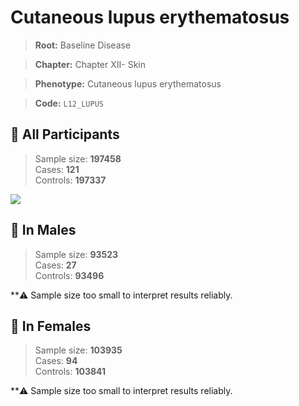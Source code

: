 # Cutaneous lupus erythematosus

> **Root:** Baseline Disease  

> **Chapter:** Chapter XII- Skin  

> **Phenotype:** Cutaneous lupus erythematosus  

> **Code:** `L12_LUPUS`

## 🧪 All Participants  
> Sample size: **197458**  
> Cases: **121**  
> Controls: **197337**
<img src="/Disease/Figures/ALL/Incidence/L12_LUPUS.png"/>
<CsvTable src="/public/Disease/Data/ALL/Incidence/COX_L12_LUPUS.csv" label="🔍 View full results" />

## 👨 In Males  
> Sample size: **93523**  
> Cases: **27**  
> Controls: **93496**

**⚠️ Sample size too small to interpret results reliably.


## 👩 In Females  
> Sample size: **103935**  
> Cases: **94**  
> Controls: **103841**

**⚠️ Sample size too small to interpret results reliably.

